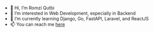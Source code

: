 - 👋 Hi, I’m Romzi Qutbi
- 👀 I’m interested in Web Development, especially in Backend
- 🌱 I’m currently learning Django, Go, FastAPI, Laravel, and ReactJS
- 📫 You can reach me [here](mailto:romziqutbi@gmail.com)

<!---
rmzq/rmzq is a ✨ special ✨ repository because its `README.md` (this file) appears on your GitHub profile.
You can click the Preview link to take a look at your changes.
--->
